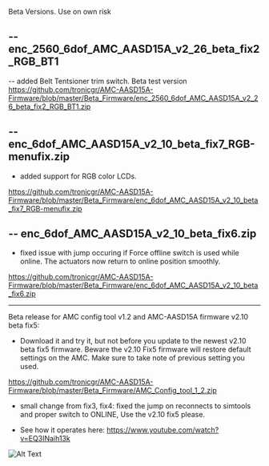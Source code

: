 Beta Versions. Use on own risk


-- enc_2560_6dof_AMC_AASD15A_v2_26_beta_fix2_RGB_BT1
--------------------------------------------------
-- added Belt Tentsioner trim switch. Beta test version
https://github.com/tronicgr/AMC-AASD15A-Firmware/blob/master/Beta_Firmware/enc_2560_6dof_AMC_AASD15A_v2_26_beta_fix2_RGB_BT1.zip





-- enc_6dof_AMC_AASD15A_v2_10_beta_fix7_RGB-menufix.zip
--------------------------------------------------
- added support for RGB color LCDs.

https://github.com/tronicgr/AMC-AASD15A-Firmware/blob/master/Beta_Firmware/enc_6dof_AMC_AASD15A_v2_10_beta_fix7_RGB-menufix.zip



-- enc_6dof_AMC_AASD15A_v2_10_beta_fix6.zip
--------------------------------------------------

- fixed issue with jump occuring if Force offline switch is used while online. The actuators now return to online position smoothly.

https://github.com/tronicgr/AMC-AASD15A-Firmware/blob/master/Beta_Firmware/enc_6dof_AMC_AASD15A_v2_10_beta_fix6.zip




--------------------------------------------------
Beta release for AMC config tool v1.2 and AMC-AASD15A firmware v2.10 beta fix5:

- Download it and try it, but not before you update to the newest v2.10 beta fix5 firmware. Beware the v2.10 Fix5 firmware will restore default settings on the AMC. Make sure to take note of previous setting you used.

https://github.com/tronicgr/AMC-AASD15A-Firmware/blob/master/Beta_Firmware/AMC_Config_tool_1_2.zip

- small change from fix3, fix4: fixed the jump on reconnects to simtools and proper switch to ONLINE, Use the v2.10 fix5 please.

- See how it operates here: https://www.youtube.com/watch?v=EQ3INaih13k

![Alt Text](https://github.com/tronicgr/AMC-AASD15A-Firmware/blob/master/Beta_Firmware/AMC-Config-tool-v1_2_AASD.jpg)

